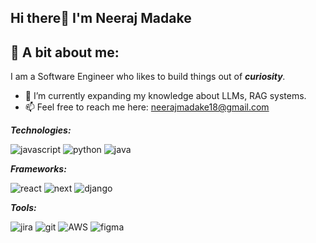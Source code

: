 ## Hi there👋 I'm Neeraj Madake

<!--
**neeraj500/neeraj500** is a ✨ _special_ ✨ repository because its `README.md` (this file) appears on your GitHub profile.

Here are some ideas to get you started:

- 🔭 I’m currently working on ...
- 🌱 I’m currently learning ...
- 👯 I’m looking to collaborate on ...
- 🤔 I’m looking for help with ...
- 💬 Ask me about ...
- 📫 How to reach me: ...
- 😄 Pronouns: ...
- ⚡ Fun fact: ...
-->

## 🪷 A bit about me: 

 I am a Software Engineer who likes to build things out of ***curiosity**.*

- 🌱 I’m currently expanding my knowledge about LLMs, RAG systems.
- 📫 Feel free to reach me here: neerajmadake18@gmail.com


***Technologies:***
  
![javascript](https://img.shields.io/badge/Javascript-eab308?style=for-the-badge&logo=Javascript&logoColor=white)
![python](https://img.shields.io/badge/Python-1e40af?style=for-the-badge&logo=Python&logoColor=white)
![java](https://img.shields.io/badge/Java-dc2626?style=for-the-badge&logo=Java&logoColor=white)

***Frameworks:***
  
![react](https://img.shields.io/badge/React-0ea5e9?style=for-the-badge&logo=React&logoColor=white)
![next](https://img.shields.io/badge/Next.js-171717?style=for-the-badge&logo=Next.js&logoColor=white)
![django](https://img.shields.io/badge/Django-059669?style=for-the-badge&logo=Django&logoColor=white)

***Tools:***

![jira](https://img.shields.io/badge/Jira-1d4ed8?style=for-the-badge&logo=Jira&logoColor=white)
![git](https://img.shields.io/badge/Git-dc2626?style=for-the-badge&logo=Git&logoColor=white)
![AWS](https://img.shields.io/badge/AWS-d97706?style=for-the-badge&logo=AmazonWebServices&logoColor=white)
![figma](https://img.shields.io/badge/Figma-ef4444?style=for-the-badge&logo=Figma&logoColor=white)



